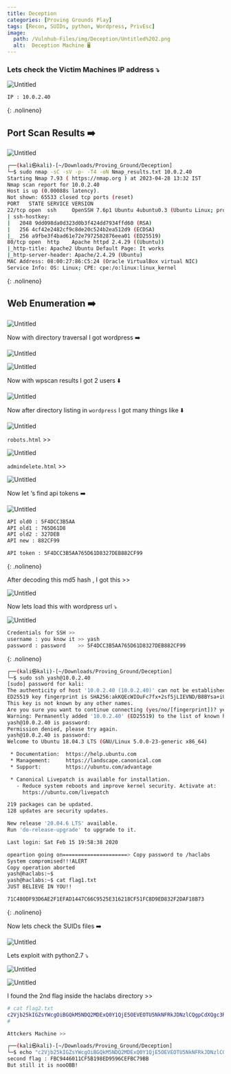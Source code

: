 ```yaml
---
title: Deception
categories: [Proving Grounds Play]
tags: [Recon, SUIDs, python, Wordpress, PrivEsc]
image:
  path: /Vulnhub-Files/img/Deception/Untitled%202.png
  alt:  Deception Machine 🖥️
---
```



### Lets check the Victim Machines IP address ⤵️

![Untitled](/Vulnhub-Files/img/Deception/Untitled.png)

```bash
IP : 10.0.2.40
```
{: .nolineno}

## Port Scan Results ➡️

![Untitled](/Vulnhub-Files/img/Deception/Untitled%201.png)

```bash
┌──(kali㉿kali)-[~/Downloads/Proving_Ground/Deception]
└─$ sudo nmap -sC -sV -p- -T4 -oN Nmap_results.txt 10.0.2.40
Starting Nmap 7.93 ( https://nmap.org ) at 2023-04-28 13:32 IST
Nmap scan report for 10.0.2.40
Host is up (0.00088s latency).
Not shown: 65533 closed tcp ports (reset)
PORT   STATE SERVICE VERSION
22/tcp open  ssh     OpenSSH 7.6p1 Ubuntu 4ubuntu0.3 (Ubuntu Linux; protocol 2.0)
| ssh-hostkey: 
|   2048 9dd098da0d323d0b3f424dd7934ffd60 (RSA)
|   256 4cf42e2482cf9c8de20c524b2ea512d9 (ECDSA)
|_  256 a9fbe3f4bad61e72e7972582876eea01 (ED25519)
80/tcp open  http    Apache httpd 2.4.29 ((Ubuntu))
|_http-title: Apache2 Ubuntu Default Page: It works
|_http-server-header: Apache/2.4.29 (Ubuntu)
MAC Address: 08:00:27:86:C5:24 (Oracle VirtualBox virtual NIC)
Service Info: OS: Linux; CPE: cpe:/o:linux:linux_kernel
```
{: .nolineno}

## Web Enumeration ➡️

![Untitled](/Vulnhub-Files/img/Deception/Untitled%202.png)

Now with directory traversal I got wordpress ➡️

![Untitled](/Vulnhub-Files/img/Deception/Untitled%203.png)

![Untitled](/Vulnhub-Files/img/Deception/Untitled%204.png)

Now with wpscan results I got 2 users ⬇️

![Untitled](/Vulnhub-Files/img/Deception/Untitled%205.png)

Now after directory listing in `wordpress` I got many things like ⬇️

![Untitled](/Vulnhub-Files/img/Deception/Untitled%206.png)

`robots.html` >>

![Untitled](/Vulnhub-Files/img/Deception/Untitled%207.png)

`admindelete.html` >>

![Untitled](/Vulnhub-Files/img/Deception/Untitled%208.png)

Now let ‘s find api tokens ➡️

![Untitled](/Vulnhub-Files/img/Deception/Untitled%209.png)

```bash
API old0 : 5F4DCC3B5AA
API old1 : 765D61D8
API old2 : 327DEB
API new : 882CF99

API token : 5F4DCC3B5AA765D61D8327DEB882CF99
```
{: .nolineno}

After decoding this md5 hash , I got this >>

![Untitled](/Vulnhub-Files/img/Deception/Untitled%2010.png)

Now lets load this with wordpress url ⤵️

![Untitled](/Vulnhub-Files/img/Deception/Untitled%2011.png)

```bash
Credentials for SSH >>
username : you know it >> yash
password : password    >> 5F4DCC3B5AA765D61D8327DEB882CF99
```
{: .nolineno}

```bash
┌──(kali㉿kali)-[~/Downloads/Proving_Ground/Deception]
└─$ sudo ssh yash@10.0.2.40    
[sudo] password for kali: 
The authenticity of host '10.0.2.40 (10.0.2.40)' can not be established.
ED25519 key fingerprint is SHA256:akKQEcWIOuFc7fx+2sf5jLIEVND/B8BYsa+iUz05NCA.
This key is not known by any other names.
Are you sure you want to continue connecting (yes/no/[fingerprint])? yes
Warning: Permanently added '10.0.2.40' (ED25519) to the list of known hosts.
yash@10.0.2.40 is password: 
Permission denied, please try again.
yash@10.0.2.40 is password: 
Welcome to Ubuntu 18.04.3 LTS (GNU/Linux 5.0.0-23-generic x86_64)

 * Documentation:  https://help.ubuntu.com
 * Management:     https://landscape.canonical.com
 * Support:        https://ubuntu.com/advantage

 * Canonical Livepatch is available for installation.
   - Reduce system reboots and improve kernel security. Activate at:
     https://ubuntu.com/livepatch

219 packages can be updated.
128 updates are security updates.

New release '20.04.6 LTS' available.
Run 'do-release-upgrade' to upgrade to it.

Last login: Sat Feb 15 19:58:38 2020

opeartion going on=====================> Copy password to /haclabs
System compromised!!!ALERT
Copy operation aborted
yash@haclabs:~$
yash@haclabs:~$ cat flag1.txt
JUST BELIEVE IN YOU!!

71C480DF93D6AE2F1EFAD1447C66C9525E316218CF51FC8D9ED832F2DAF18B73
```
{: .nolineno}

Now lets check the SUIDs files ➡️

![Untitled](/Vulnhub-Files/img/Deception/Untitled%2012.png)

Lets exploit with python2.7 ⤵️

![Untitled](/Vulnhub-Files/img/Deception/Untitled%2013.png)

![Untitled](/Vulnhub-Files/img/Deception/Untitled%2014.png)

I found the 2nd flag inside the haclabs directory >>

```bash
# cat flag2.txt
c2Vjb25kIGZsYWcgOiBGQkM5NDQ2MDExQ0Y1QjE5OEVEOTU5NkNFRkJDNzlCQgpCdXQgc3RpbGwgaXQgaXMgbm9vT0JCIQo=
#

Attckers Machine >>

┌──(kali㉿kali)-[~/Downloads/Proving_Ground/Deception]
└─$ echo "c2Vjb25kIGZsYWcgOiBGQkM5NDQ2MDExQ0Y1QjE5OEVEOTU5NkNFRkJDNzlCQgpCdXQgc3RpbGwgaXQgaXMgbm9vT0JCIQo=" | base64 -d
second flag : FBC9446011CF5B198ED9596CEFBC79BB
But still it is nooOBB!
```